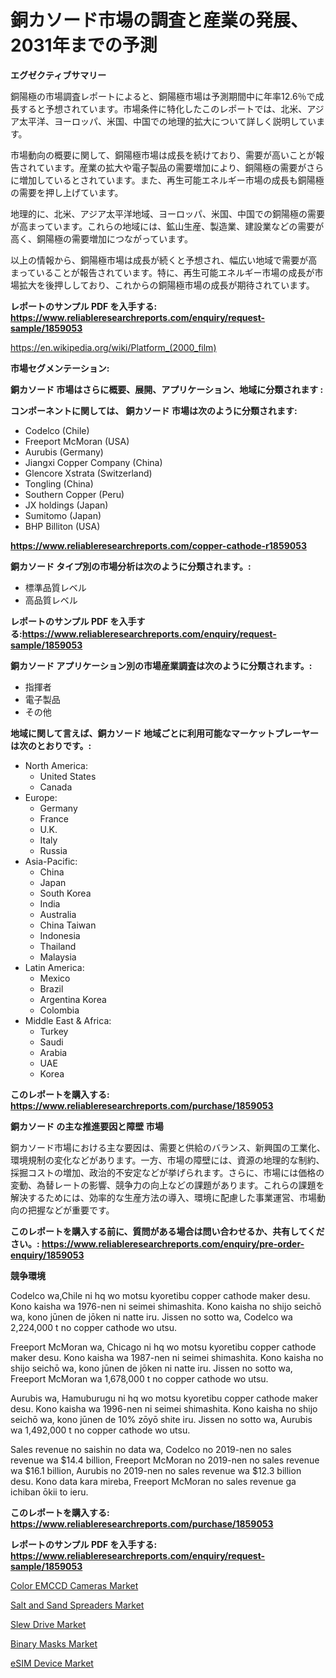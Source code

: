 <p><h1>銅カソード市場の調査と産業の発展、2031年までの予測</h1></p><p><strong>エグゼクティブサマリー</strong></p>
<p><p>銅陽極の市場調査レポートによると、銅陽極市場は予測期間中に年率12.6％で成長すると予想されています。市場条件に特化したこのレポートでは、北米、アジア太平洋、ヨーロッパ、米国、中国での地理的拡大について詳しく説明しています。</p><p>市場動向の概要に関して、銅陽極市場は成長を続けており、需要が高いことが報告されています。産業の拡大や電子製品の需要増加により、銅陽極の需要がさらに増加しているとされています。また、再生可能エネルギー市場の成長も銅陽極の需要を押し上げています。</p><p>地理的に、北米、アジア太平洋地域、ヨーロッパ、米国、中国での銅陽極の需要が高まっています。これらの地域には、鉱山生産、製造業、建設業などの需要が高く、銅陽極の需要増加につながっています。</p><p>以上の情報から、銅陽極市場は成長が続くと予想され、幅広い地域で需要が高まっていることが報告されています。特に、再生可能エネルギー市場の成長が市場拡大を後押ししており、これからの銅陽極市場の成長が期待されています。</p></p>
<p><strong>レポートのサンプル PDF を入手する: <a href="https://www.reliableresearchreports.com/enquiry/request-sample/1859053">https://www.reliableresearchreports.com/enquiry/request-sample/1859053</a></strong></p>
<p><a href="https://en.wikipedia.org/wiki/Platform_(2000_film)">https://en.wikipedia.org/wiki/Platform_(2000_film)</a></p>
<p><strong>市場セグメンテーション:</strong></p>
<p><strong> 銅カソード 市場はさらに概要、展開、アプリケーション、地域に分類されます :</strong></p>
<p><strong>コンポーネントに関しては、 銅カソード 市場は次のように分類されます:</strong></p>
<p><ul><li>Codelco (Chile)</li><li>Freeport McMoran (USA)</li><li>Aurubis (Germany)</li><li>Jiangxi Copper Company (China)</li><li>Glencore Xstrata (Switzerland)</li><li>Tongling (China)</li><li>Southern Copper (Peru)</li><li>JX holdings (Japan)</li><li>Sumitomo (Japan)</li><li>BHP Billiton (USA)</li></ul></p>
<p><strong><a href="https://www.reliableresearchreports.com/copper-cathode-r1859053">https://www.reliableresearchreports.com/copper-cathode-r1859053</a></strong></p>
<p><strong> 銅カソード タイプ別の市場分析は次のように分類されます。:</strong></p>
<p><ul><li>標準品質レベル</li><li>高品質レベル</li></ul></p>
<p><strong>レポートのサンプル PDF を入手する:<a href="https://www.reliableresearchreports.com/enquiry/request-sample/1859053">https://www.reliableresearchreports.com/enquiry/request-sample/1859053</a></strong></p>
<p><strong> 銅カソード アプリケーション別の市場産業調査は次のように分類されます。:</strong></p>
<p><ul><li>指揮者</li><li>電子製品</li><li>その他</li></ul></p>
<p><strong>地域に関して言えば、銅カソード 地域ごとに利用可能なマーケットプレーヤーは次のとおりです。:</strong></p>
<p><ul>
    <li>
        North America:
        <ul>
            <li>United States</li>
            <li>Canada</li>
        </ul>
    </li>
    <li>
        Europe:
        <ul>
            <li>Germany</li>
            <li>France</li>
            <li>U.K.</li>
            <li>Italy</li>
            <li>Russia</li>
        </ul>
    </li>
    <li>
        Asia-Pacific:
        <ul>
            <li>China</li>
            <li>Japan</li>
            <li>South Korea</li>
            <li>India</li>
            <li>Australia</li>
            <li>China Taiwan</li>
            <li>Indonesia</li>
            <li>Thailand</li>
            <li>Malaysia</li>
        </ul>
    </li>
    <li>
        Latin America:
        <ul>
            <li>Mexico</li>
            <li>Brazil</li>
            <li>Argentina Korea</li>
            <li>Colombia</li>
        </ul>
    </li>
    <li>
        Middle East & Africa:
        <ul>
            <li>Turkey</li>
            <li>Saudi</li>
            <li>Arabia</li>
            <li>UAE</li>
            <li>Korea</li>
        </ul>
    </li>
    </ul></p>
<p><strong>このレポートを購入する: <a href="https://www.reliableresearchreports.com/purchase/1859053">https://www.reliableresearchreports.com/purchase/1859053</a></strong></p>
<p><strong>銅カソード の主な推進要因と障壁 市場</strong></p>
<p><p>銅カソード市場における主な要因は、需要と供給のバランス、新興国の工業化、環境規制の変化などがあります。一方、市場の障壁には、資源の地理的な制約、採掘コストの増加、政治的不安定などが挙げられます。さらに、市場には価格の変動、為替レートの影響、競争力の向上などの課題があります。これらの課題を解決するためには、効率的な生産方法の導入、環境に配慮した事業運営、市場動向の把握などが重要です。</p></p>
<p><strong>このレポートを購入する前に、質問がある場合は問い合わせるか、共有してください。: <a href="https://www.reliableresearchreports.com/enquiry/pre-order-enquiry/1859053">https://www.reliableresearchreports.com/enquiry/pre-order-enquiry/1859053</a></strong></p>
<p><strong>競争環境</strong></p>
<p><p>Codelco wa,Chile ni hq wo motsu kyoretibu copper cathode maker desu. Kono kaisha wa 1976-nen ni seimei shimashita. Kono kaisha no shijo seichō wa, kono jūnen de jōken ni natte iru. Jissen no sotto wa, Codelco wa 2,224,000 t no copper cathode wo utsu. </p><p>Freeport McMoran wa, Chicago ni hq wo motsu kyoretibu copper cathode maker desu. Kono kaisha wa 1987-nen ni seimei shimashita. Kono kaisha no shijo seichō wa, kono jūnen de jōken ni natte iru. Jissen no sotto wa, Freeport McMoran wa 1,678,000 t no copper cathode wo utsu.</p><p>Aurubis wa, Hamuburugu ni hq wo motsu kyoretibu copper cathode maker desu. Kono kaisha wa 1996-nen ni seimei shimashita. Kono kaisha no shijo seichō wa, kono jūnen de 10% zōyō shite iru. Jissen no sotto wa, Aurubis wa 1,492,000 t no copper cathode wo utsu.</p><p>Sales revenue no saishin no data wa, Codelco no 2019-nen no sales revenue wa $14.4 billion, Freeport McMoran no 2019-nen no sales revenue wa $16.1 billion, Aurubis no 2019-nen no sales revenue wa $12.3 billion desu. Kono data kara mireba, Freeport McMoran no sales revenue ga ichiban ōkii to ieru.</p></p>
<p><strong>このレポートを購入する: <a href="https://www.reliableresearchreports.com/purchase/1859053">https://www.reliableresearchreports.com/purchase/1859053</a></strong></p>
<p><strong>レポートのサンプル PDF を入手する: <a href="https://www.reliableresearchreports.com/enquiry/request-sample/1859053">https://www.reliableresearchreports.com/enquiry/request-sample/1859053</a></strong><strong></strong></p>
<p><p><a href="https://www.linkedin.com/pulse/evaluating-global-color-emccd-cameras-market-trends-growth-opportunities-owknf">Color EMCCD Cameras Market</a></p><p><a href="https://github.com/rontayewer0/Market-Research-Report-List-1/blob/main/salt-and-sand-spreaders-market.md">Salt and Sand Spreaders Market</a></p><p><a href="https://github.com/neibinson7856/Market-Research-Report-List-1/blob/main/slew-drive-market.md">Slew Drive Market</a></p><p><a href="https://issuu.com/reportprime-2/docs/binary-masks-market-size-2030.pptx">Binary Masks Market</a></p><p><a href="https://issuu.com/reportprime-2/docs/esim-device-market-size-2030.pptx">eSIM Device Market</a></p></p>